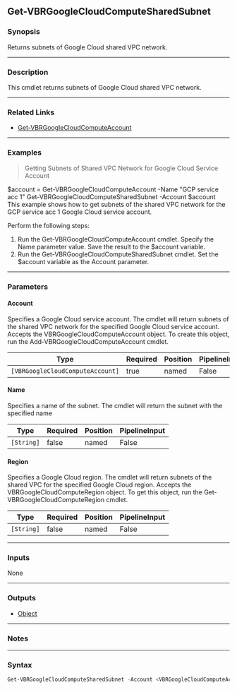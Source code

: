 Get-VBRGoogleCloudComputeSharedSubnet
-------------------------------------

### Synopsis
Returns subnets of Google Cloud shared VPC network.

---

### Description

This cmdlet returns subnets of Google Cloud shared VPC network.

---

### Related Links
* [Get-VBRGoogleCloudComputeAccount](Get-VBRGoogleCloudComputeAccount)

---

### Examples
> Getting Subnets of Shared VPC Network for Google Cloud Service Account

$account = Get-VBRGoogleCloudComputeAccount -Name "GCP service acc 1"
Get-VBRGoogleCloudComputeSharedSubnet -Account $account
This example shows how to get subnets of the shared VPC network for the GCP service acc 1 Google Cloud service account.

Perform the following steps:

1. Run the Get-VBRGoogleCloudComputeAccount cmdlet. Specify the Name parameter value. Save the result to the $account variable.
2. Run the Get-VBRGoogleCloudComputeSharedSubnet cmdlet. Set the $account variable as the Account parameter.

---

### Parameters
#### **Account**
Specifies a Google Cloud service account.
The cmdlet will return subnets of the shared VPC network for the specified Google Cloud service account.
Accepts the VBRGoogleCloudComputeAccount object.
To create this object, run the Add-VBRGoogleCloudComputeAccount cmdlet.

|Type                            |Required|Position|PipelineInput|
|--------------------------------|--------|--------|-------------|
|`[VBRGoogleCloudComputeAccount]`|true    |named   |False        |

#### **Name**
Specifies a name of the subnet.
The cmdlet will return the subnet with the specified name

|Type      |Required|Position|PipelineInput|
|----------|--------|--------|-------------|
|`[String]`|false   |named   |False        |

#### **Region**
Specifies a Google Cloud region.
The cmdlet will return subnets of the shared VPC for the specified Google Cloud region.
Accepts the VBRGoogleCloudComputeRegion object.
To get this object, run the Get-VBRGoogleCloudComputeRegion cmdlet.

|Type      |Required|Position|PipelineInput|
|----------|--------|--------|-------------|
|`[String]`|false   |named   |False        |

---

### Inputs
None

---

### Outputs
* [Object](https://learn.microsoft.com/en-us/dotnet/api/System.Object)

---

### Notes

---

### Syntax
```PowerShell
Get-VBRGoogleCloudComputeSharedSubnet -Account <VBRGoogleCloudComputeAccount> [-Name <String>] [-Region <String>] [<CommonParameters>]
```
